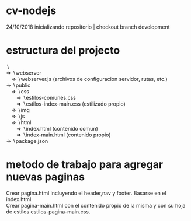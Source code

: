 # cv-nodejs
24/10/2018 inicializando repositorio | checkout branch development

# estructura del projecto
&#8726; <br>
&rArr; &#8726;webserver <br>
&emsp;&rArr; &#8726;webserver.js (archivos de configuracion servidor, rutas, etc.)<br>
&rArr; &#8726;public <br>
&emsp;&rArr; &#8726;css <br>
&emsp;&emsp;&rArr; &#8726;estilos-comunes.css<br>
&emsp;&emsp;&rArr; &#8726;estilos-index-main.css (estilizado propio)<br>
&emsp;&rArr; &#8726;img <br>
&emsp;&rArr; &#8726;js <br>
&emsp;&rArr; &#8726;html <br>
&emsp;&emsp;&rArr; &#8726;index.html (contenido comun)<br>
&emsp;&emsp;&rArr; &#8726;index-main.html (contenido propio)<br>
&rArr; &#8726;package.json <br>

# metodo de trabajo para agregar nuevas paginas
Crear pagina.html incluyendo el header,nav y footer. Basarse en el index.html. <br>
Crear pagina-main.html con el contenido propio de la misma y con su hoja de estilos estilos-pagina-main.css.
